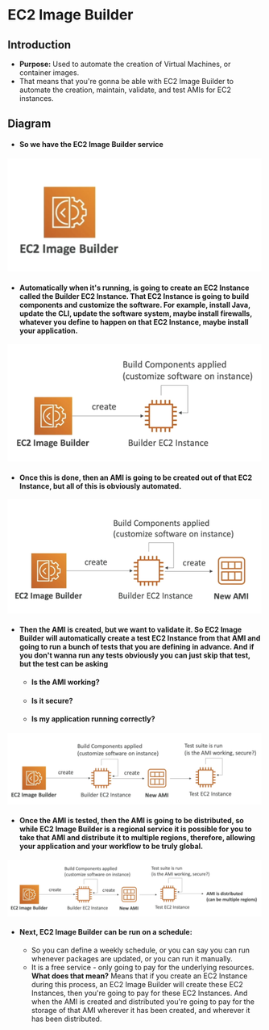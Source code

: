 # EC2 Image Builder

## Introduction

- **Purpose:** Used to automate the creation of Virtual Machines, or container images.
- That means that you're gonna be able with EC2 Image Builder to automate the creation, maintain, validate, and test AMIs for EC2 instances.


## Diagram

- #### So we have the EC2 Image Builder service
![EC2 Image Builder](<../../../readme-images/ec2 image builder/EC2 Image builder.png>)

- #### Automatically when it's running, is going to create an EC2 Instance called the **Builder EC2 Instance**. That EC2 Instance is going to build components and customize the software. For example, install Java, update the CLI, update the software system, maybe install firewalls, whatever you define to happen on that EC2 Instance, maybe install your application.
![Instance Builder](<../../../readme-images/ec2 image builder/builder.png>)

- #### Once this is done, then an AMI is going to be created out of that EC2 Instance, but all of this is obviously automated. 
![New AMI](<../../../readme-images/ec2 image builder/new ami.png>)

- #### Then the AMI is created, but we want to validate it. So EC2 Image Builder will automatically create a test EC2 Instance from that AMI and going to run a bunch of tests that you are defining in advance. And if you don't wanna run any tests obviously you can just skip that test, but the test can be asking
  - #### Is the AMI working?
  - #### Is it secure?
  - #### Is my application running correctly?
![Test Instance](<../../../readme-images/ec2 image builder/test.png>)

- #### Once the AMI is tested, then the AMI is going to be distributed, so while EC2 Image Builder is a regional service it is possible for you to take that AMI and distribute it to multiple regions, therefore, allowing your application and your workflow to be truly global.
![AMI Distribution](<../../../readme-images/ec2 image builder/amidistributed.png>)

- #### Next, EC2 Image Builder can be run on a schedule:
  - So you can define a weekly schedule, or you can say you can run whenever packages are updated, or you can run it manually. 
  - It is a free service - only going to pay for the underlying resources. **What does that mean?** Means that if you create an EC2 Instance during this process, an EC2 Image Builder will create these EC2 Instances, then you're going to pay for these EC2 Instances. And when the AMI is created and distributed you're going to pay for the storage of that AMI wherever it has been created, and wherever it has been distributed.